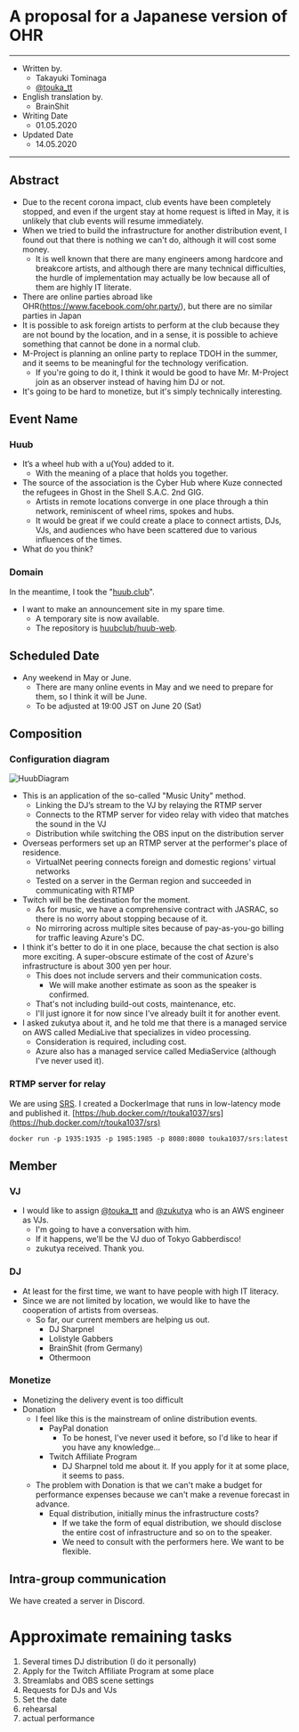# A proposal for a Japanese version of OHR

---

* Written by.
  * Takayuki Tominaga
  * [@touka_tt](https://twitter.com/touka_tt)
* English translation by.
  * BrainShit
* Writing Date
  * 01.05.2020
* Updated Date
  * 14.05.2020
---

## Abstract
* Due to the recent corona impact, club events have been completely stopped, and even if the urgent stay at home request is lifted in May, it is unlikely that club events will resume immediately.
* When we tried to build the infrastructure for another distribution event, I found out that there is nothing we can't do, although it will cost some money.
  * It is well known that there are many engineers among hardcore and breakcore artists, and although there are many technical difficulties, the hurdle of implementation may actually be low because all of them are highly IT literate.
* There are online parties abroad like OHR(https://www.facebook.com/ohr.party/), but there are no similar parties in Japan
* It is possible to ask foreign artists to perform at the club because they are not bound by the location, and in a sense, it is possible to achieve something that cannot be done in a normal club.
* M-Project is planning an online party to replace TDOH in the summer, and it seems to be meaningful for the technology verification.
  * If you're going to do it, I think it would be good to have Mr. M-Project join as an observer instead of having him DJ or not.
* It's going to be hard to monetize, but it's simply technically interesting.

## Event Name
### Huub
* It’s a wheel hub with a u(You) added to it.
  * With the meaning of a place that holds you together.
* The source of the association is the Cyber Hub where Kuze connected the refugees in Ghost in the Shell S.A.C. 2nd GIG.
  * Artists in remote locations converge in one place through a thin network, reminiscent of wheel rims, spokes and hubs.
  * It would be great if we could create a place to connect artists, DJs, VJs, and audiences who have been scattered due to various influences of the times.
* What do you think?

### Domain
In the meantime, I took the "[huub.club](https://huub.club)".

* I want to make an announcement site in my spare time.
  * A temporary site is now available.
  * The repository is [huubclub/huub-web](https://github.com/huubclub/huub-web).

## Scheduled Date
* Any weekend in May or June.
  * There are many online events in May and we need to prepare for them, so I think it will be June.
  * To be adjusted at 19:00 JST on June 20 (Sat)

## Composition
### Configuration diagram
![HuubDiagram](https://touka1037.github.io/jpohr/HuubDiagramEn.png)
* This is an application of the so-called "Music Unity" method.
  * Linking the DJ’s stream to the VJ by relaying the RTMP server
  * Connects to the RTMP server for video relay with video that matches the sound in the VJ
  * Distribution while switching the OBS input on the distribution server
* Overseas performers set up an RTMP server at the performer's place of residence.
  * VirtualNet peering connects foreign and domestic regions' virtual networks
  * Tested on a server in the German region and succeeded in communicating with RTMP
* Twitch will be the destination for the moment.
  * As for music, we have a comprehensive contract with JASRAC, so there is no worry about stopping because of it.
  * No mirroring across multiple sites because of pay-as-you-go billing for traffic leaving Azure's DC.
* I think it's better to do it in one place, because the chat section is also more exciting.
A super-obscure estimate of the cost of Azure's infrastructure is about 300 yen per hour.
  * This does not include servers and their communication costs.
    * We will make another estimate as soon as the speaker is confirmed.
  * That's not including build-out costs, maintenance, etc.
  * I'll just ignore it for now since I've already built it for another event.
* I asked zukutya about it, and he told me that there is a managed service on AWS called MediaLive that specializes in video processing.
  * Consideration is required, including cost.
  * Azure also has a managed service called MediaService (although I've never used it).

### RTMP server for relay
We are using [SRS](https://github.com/ossrs/srs).
I created a DockerImage that runs in low-latency mode and published it.
[https://hub.docker.com/r/touka1037/srs](https://hub.docker.com/r/touka1037/srs)  

```
docker run -p 1935:1935 -p 1985:1985 -p 8080:8080 touka1037/srs:latest
```

## Member
### VJ
* I would like to assign [@touka_tt](https://twitter.com/touka_tt) and [@zukutya](https://twitter.com/zukutya) who is an AWS engineer as VJs.
  * I'm going to have a conversation with him.
  * If it happens, we'll be the VJ duo of Tokyo Gabberdisco!
  * zukutya received. Thank you.

### DJ
* At least for the first time, we want to have people with high IT literacy.
* Since we are not limited by location, we would like to have the cooperation of artists from overseas.
  * So far, our current members are helping us out.
    * DJ Sharpnel
    * Lolistyle Gabbers
    * BrainShit (from Germany)
    * Othermoon

### Monetize
* Monetizing the delivery event is too difficult
* Donation
  * I feel like this is the mainstream of online distribution events.
    * PayPal donation
      * To be honest, I've never used it before, so I'd like to hear if you have any knowledge...
    * Twitch Affiliate Program
      * DJ Sharpnel told me about it. If you apply for it at some place, it seems to pass.
  * The problem with Donation is that we can't make a budget for performance expenses because we can't make a revenue forecast in advance.
    * Equal distribution, initially minus the infrastructure costs?
      * If we take the form of equal distribution, we should disclose the entire cost of infrastructure and so on to the speaker.
      * We need to consult with the performers here. We want to be flexible.

## Intra-group communication
We have created a server in Discord.

# Approximate remaining tasks
1. Several times DJ distribution (I do it personally)
1. Apply for the Twitch Affiliate Program at some place
1. Streamlabs and OBS scene settings
1. Requests for DJs and VJs
1. Set the date
1. rehearsal
1. actual performance
